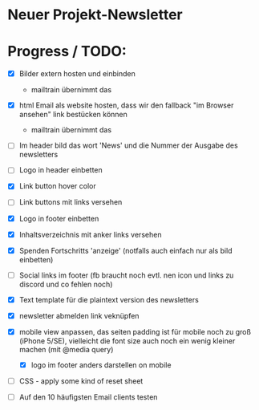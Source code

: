 # Neuer Projekt-Newsletter #



# Progress / TODO:

- [X] Bilder extern hosten und einbinden
  - mailtrain übernimmt das

- [X] html Email als website hosten, dass wir den fallback "im Browser ansehen" link bestücken können
  - mailtrain übernimmt das

- [ ] Im header bild das wort 'News' und die Nummer der Ausgabe des newsletters
- [ ] Logo in header einbetten
- [X] Link button hover color
- [ ] Link buttons mit links versehen
- [X] Logo in footer einbetten

- [X] Inhaltsverzeichnis mit anker links versehen

- [X] Spenden Fortschritts 'anzeige' (notfalls auch einfach nur als bild einbetten)

- [ ] Social links im footer (fb braucht noch evtl. nen icon und links zu discord und co fehlen noch)

- [X] Text template für die plaintext version des newsletters

- [X] newsletter abmelden link veknüpfen

- [X] mobile view anpassen, das seiten padding ist für mobile noch zu groß (iPhone 5/SE),
vielleicht die font size auch noch ein wenig kleiner machen (mit @media query)
  - [X] logo im footer anders darstellen on mobile

- [ ] CSS - apply some kind of reset sheet

- [ ] Auf den 10 häufigsten Email clients testen